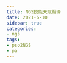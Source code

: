 ```yaml
---
title: NGS技能天赋翻译
date: 2021-6-10
sidebar: true
categories:
- ngs 
tags:
- pso2NGS
- pa
---
```

<com-effect-NGS></com-effect-NGS>
